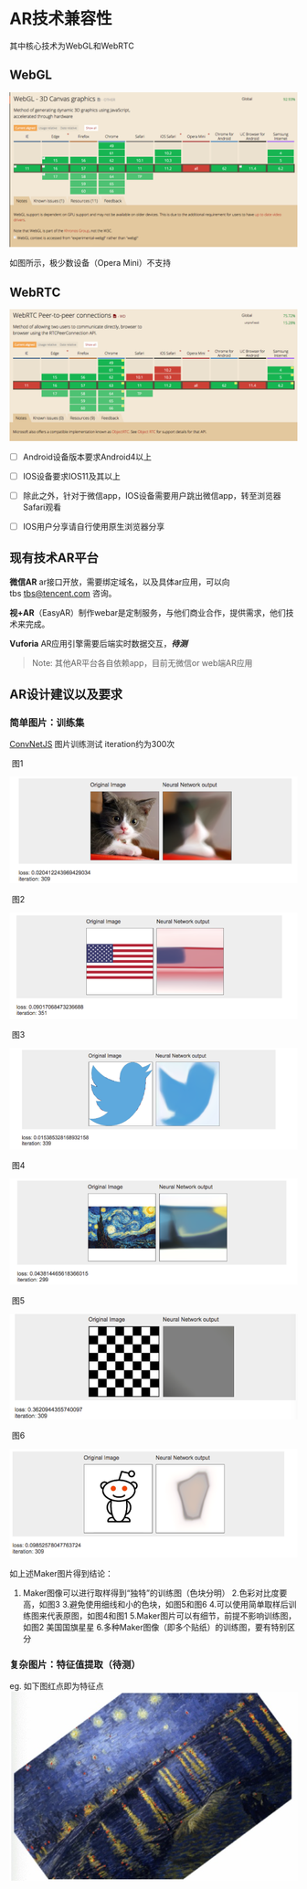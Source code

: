 
# AR技术兼容性
其中核心技术为WebGL和WebRTC
## WebGL

![WebGL](https://github.com/Sanchez3/MyProject/blob/master/2018NewYear/webgl.png)

如图所示，极少数设备（Opera Mini）不支持

## WebRTC 

![WebRTC](https://github.com/Sanchez3/MyProject/blob/master/2018NewYear/webrtc.png)

- [ ] Android设备版本要求Android4以上
- [ ] IOS设备要求IOS11及其以上
- [ ] 除此之外，针对于微信app，IOS设备需要用户跳出微信app，转至浏览器Safari观看
- [ ] IOS用户分享请自行使用原生浏览器分享




## 现有技术AR平台
**微信AR** ar接口开放，需要绑定域名，以及具体ar应用，可以向tbs tbs@tencent.com 咨询。

**视+AR**（EasyAR）制作webar是定制服务，与他们商业合作，提供需求，他们技术来完成。

**Vuforia** AR应用引擎需要后端实时数据交互，***待测***

> Note: 其他AR平台各自依赖app，目前无微信or web端AR应用




## AR设计建议以及要求
### 简单图片：训练集

 [ConvNetJS](http://cs.stanford.edu/people/karpathy/convnetjs/demo/image_regression.html) 图片训练测试 iteration约为300次

 图1

![图1](https://github.com/Sanchez3/MyProject/blob/master/2018NewYear/p1.png)

 图2

![图2](https://github.com/Sanchez3/MyProject/blob/master/2018NewYear/p2.png)

 图3

![图3](https://github.com/Sanchez3/MyProject/blob/master/2018NewYear/p3.png)

 图4

![图4](https://github.com/Sanchez3/MyProject/blob/master/2018NewYear/p4.png)

 图5

![图5](https://github.com/Sanchez3/MyProject/blob/master/2018NewYear/p5.png)

 图6

![图6](https://github.com/Sanchez3/MyProject/blob/master/2018NewYear/p6.png)


如上述Maker图片得到结论：
1.	Maker图像可以进行取样得到“独特”的训练图（色块分明）
  2.色彩对比度要高，如图3
  3.避免使用细线和小的色块，如图5和图6
  4.可以使用简单取样后训练图来代表原图，如图4和图1
  5.Maker图片可以有细节，前提不影响训练图，如图2 美国国旗星星
  6.多种Maker图像（即多个贴纸）的训练图，要有特别区分


### 复杂图片：特征值提取（待测）
eg. 如下图红点即为特征点
![图7](https://github.com/Sanchez3/MyProject/blob/master/2018NewYear/p7.png)